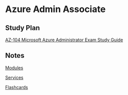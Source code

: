# Azure Admin Associate

## Study Plan

[AZ-104 Microsoft Azure Administrator Exam Study Guide](https://tutorialsdojo.com/az-104-microsoft-azure-administrator-exam-study-guide/)

## Notes

[Modules](azure-admin-associate/modules.md)

[Services](azure-admin-associate/services.md)

[Flashcards](azure-admin-associate/flashcards.md)
